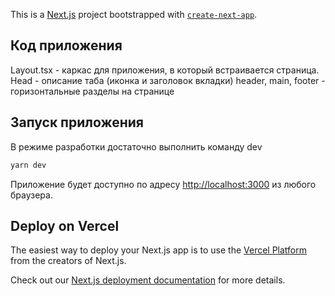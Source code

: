 This is a [Next.js](https://nextjs.org/) project bootstrapped with [`create-next-app`](https://github.com/vercel/next.js/tree/canary/packages/create-next-app).

## Код приложения

Layout.tsx - каркас для приложения, в который встраивается страница.
Head - описание таба (иконка и заголовок вкладки)
header, main, footer - горизонтальные разделы на странице


## Запуск приложения

В режиме разработки достаточно выполнить команду dev

```bash
yarn dev
```

Приложение будет доступно по адресу [http://localhost:3000](http://localhost:3000) из любого браузера.


## Deploy on Vercel

The easiest way to deploy your Next.js app is to use the [Vercel Platform](https://vercel.com/new?utm_medium=default-template&filter=next.js&utm_source=create-next-app&utm_campaign=create-next-app-readme) from the creators of Next.js.

Check out our [Next.js deployment documentation](https://nextjs.org/docs/deployment) for more details.

